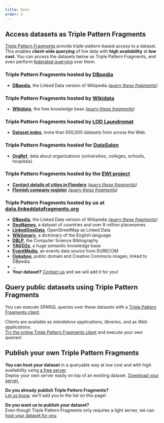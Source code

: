 ```yaml
---
title: Data
order: 4
---
```


## Access datasets as Triple Pattern Fragments
[Triple Pattern Fragments](/concept/#tpf)
provide triple-pattern-based access to a dataset.
This enables **client-side querying** of live data with **high availability** at **low cost**.
You can access the datasets below as Triple Pattern Fragments,
and even perform [federated querying](http://client.linkeddatafragments.org/#datasources=http%3A%2F%2Ffragments.dbpedia.org%2F2014%2Fen;http%3A%2F%2Fdata.linkeddatafragments.org%2Fviaf;http%3A%2F%2Fdata.linkeddatafragments.org%2Fharvard&query=SELECT%20%3Fperson%20%3Fname%20%3Fbook%20%3Ftitle%20%7B%0A%20%20%20%20%3Fperson%20dc%3Asubject%20dbpedia%3ACategory%3ASwedish_Nobel_laureates.%0A%20%20%20%20%3FviafID%20schema%3AsameAs%20%3Fperson%3B%0A%20%20%20%20%20%20%20%20%20%20%20%20%20%20%20%20%20schema%3Aname%20%3Fname.%0A%20%20%20%20%3Fbook%20dc%3Acontributor%20%5B%20foaf%3Aname%20%3Fname%20%5D%3B%0A%20%20%20%20%20%20%20%20%20%20%20%20%20%20%20%20dc%3Atitle%20%3Ftitle.%0A%7D) over them.

### Triple Pattern Fragments hosted by [DBpedia](http://fragments.dbpedia.org/)
  - **[DBpedia](http://fragments.dbpedia.org/2014/en)**, the Linked Data version of Wikipedia
    _([query these fragments](http://fragments.dbpedia.org/))_

### Triple Pattern Fragments hosted by [Wikidata](https://www.wikidata.org/)
  - **[Wikidata](https://query.wikidata.org/bigdata/ldf)**, the free knowledge base
    _([query these fragments](http://ldfclient.wmflabs.org/))_

### Triple Pattern Fragments hosted by [LOD Laundromat](http://lodlaundromat.org/wardrobe/)
  - **[Dataset index](http://lodlaundromat.org/wardrobe/)**,
    more than 650,000 datasets from across the Web.

### Triple Pattern Fragments hosted for [DataSalon](http://www.datasalon.com/)
  - **[OrgRef](http://ldf-vivo.herokuapp.com/orgref)**,
    data about organizations (universities, colleges, schools, hospitals)

### Triple Pattern Fragments hosted by the [EWI project](http://ewi.mmlab.be/)

  - **[Contact details of cities in Flanders](http://ewi.mmlab.be/cd/all)**
    _([query these fragments](http://ewi.mmlab.be/query/#startFragment=http%3A%2F%2Fewi.mmlab.be%2Fcd%2Fall))_
  - **[Flemish company register](http://ewi.mmlab.be/ba/all)**
    _([query these fragments](http://ewi.mmlab.be/query/#startFragment=http%3A%2F%2Fewi.mmlab.be%2Fba%2Fall))_

### Triple Pattern Fragments hosted by us at [data.linkeddatafragments.org](http://data.linkeddatafragments.org/)

  - **[DBpedia](http://data.linkeddatafragments.org/dbpedia)**, the Linked Data version of Wikipedia
    _([query these fragments](http://client.linkeddatafragments.org/))_
  - **[GeoNames](http://data.linkeddatafragments.org/geonames)**, a dataset of countries and over 8 million placenames
  - **[LinkedGeoData](http://data.linkeddatafragments.org/linkedgeodata)**, OpenStreetMap as Linked Data
  - **[Wiktionary](http://data.linkeddatafragments.org/wiktionary)**, a dictionary of the English language
  - **[DBLP](http://data.linkeddatafragments.org/dblp)**, the Computer Science Bibliography
  - **[YAGO2s](http://data.linkeddatafragments.org/yago2s)**, a huge semantic knowledge base
  - **[EventMedia](http://data.linkeddatafragments.org/eventmedia?object=http%3A%2F%2Flinkedevents.org%2Fontology%2FEvent)**, an events data source from EURECOM
  - **[Ookaboo](http://data.linkeddatafragments.org/ookaboo)**, public domain and Creative Commons images, linked to DBpedia
  - …
  - **Your dataset?** [Contact us](mailto:ruben.verborgh@ugent.be?subject=Host%20my%20dataset) and we will add it for you!

## Query public datasets using Triple Pattern Fragments

You can execute SPARQL queries over these datasets with a [Triple Pattern Fragments client](/software/).

Clients are available as _standalone applications_, _libraries_, and as _Web applications_.
<br>
[Try the online Triple Pattern Fragments client](http://client.linkeddatafragments.org/)
and execute your own queries!

## Publish your own Triple Pattern Fragments
**You can host your dataset** in a queryable way at low cost and with high availability
using [a free server](/software/#server).
<br>
Deploy your own server easily on top of an existing dataset.
[Download your server.](/software/#server)

**Do you already publish Triple Pattern Fragments?**
<br>
[Let us know](mailto:ruben.verborgh@ugent.be?subject=I%20publish%20Linked%20Data%20Fragments), we'll add you to the list on this page!

**Do you want us to publish your dataset?**
<br>
Even though Triple Pattern Fragments only requires a light server,
we can [host your dataset for you](mailto:ruben.verborgh@ugent.be?subject=Host%20my%20dataset).
